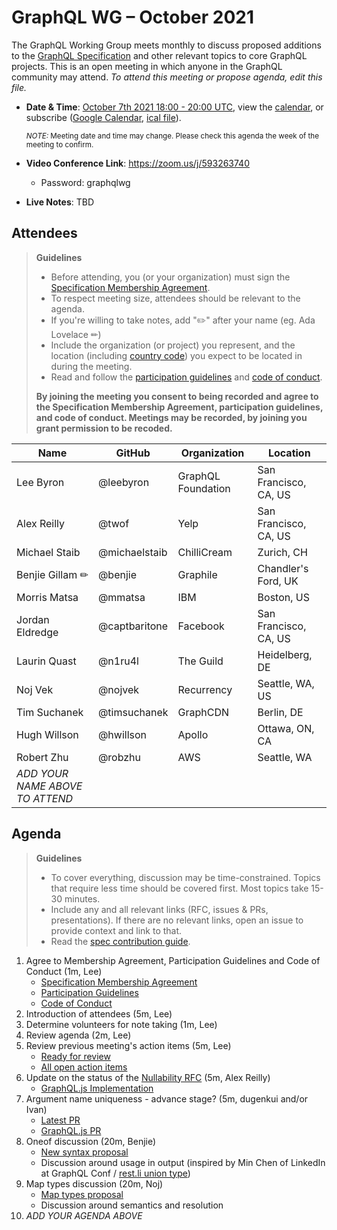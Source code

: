 # GraphQL WG – October 2021

The GraphQL Working Group meets monthly to discuss proposed additions to the
[GraphQL Specification](https://github.com/graphql/graphql-spec) and other
relevant topics to core GraphQL projects. This is an open meeting in which
anyone in the GraphQL community may attend. *To attend this meeting or propose
agenda, edit this file.*

- **Date & Time**: [October 7th 2021 18:00 - 20:00 UTC](https://www.timeanddate.com/worldclock/meetingdetails.html?year=2021&month=10&day=7&hour=18&min=0&sec=0&p1=224&p2=179&p3=136&p4=268&p5=367&p6=438&p7=240&iv=0), view the [calendar](https://calendar.google.com/calendar/embed?src=linuxfoundation.org_ik79t9uuj2p32i3r203dgv5mo8%40group.calendar.google.com), or subscribe ([Google Calendar](https://calendar.google.com/calendar?cid=bGludXhmb3VuZGF0aW9uLm9yZ19pazc5dDl1dWoycDMyaTNyMjAzZGd2NW1vOEBncm91cC5jYWxlbmRhci5nb29nbGUuY29t), [ical file](https://calendar.google.com/calendar/ical/linuxfoundation.org_ik79t9uuj2p32i3r203dgv5mo8%40group.calendar.google.com/public/basic.ics)).

  <small>*NOTE:* Meeting date and time may change. Please check this agenda the week of the meeting to confirm.</small>
- **Video Conference Link**: https://zoom.us/j/593263740
  - Password: graphqlwg
- **Live Notes**: TBD


## Attendees

> **Guidelines**
> - Before attending, you (or your organization) must sign the [Specification Membership Agreement](https://github.com/graphql/foundation).
> - To respect meeting size, attendees should be relevant to the agenda.
> - If you're willing to take notes, add "✏️" after your name (eg. Ada Lovelace ✏)
> - Include the organization (or project) you represent, and the location (including [country code](https://en.wikipedia.org/wiki/List_of_ISO_3166_country_codes#Current_ISO_3166_country_codes)) you expect to be located in during the meeting.
> - Read and follow the [participation guidelines](https://github.com/graphql/graphql-wg#participation-guidelines) and [code of conduct](https://github.com/graphql/foundation/blob/master/CODE-OF-CONDUCT.md).
>
> **By joining the meeting you consent to being recorded and agree to the Specification Membership Agreement, participation guidelines, and code of conduct. Meetings may be recorded, by joining you grant permission to be recoded.**

| Name               | GitHub          | Organization       | Location
| ------------------ | --------------- | ------------------ | ------------------
| Lee Byron          | @leebyron       | GraphQL Foundation | San Francisco, CA, US
| Alex Reilly        | @twof           | Yelp               | San Francisco, CA, US 
| Michael Staib      | @michaelstaib   | ChilliCream        | Zurich, CH
| Benjie Gillam ✏    | @benjie         | Graphile           | Chandler's Ford, UK
| Morris Matsa       | @mmatsa         | IBM                | Boston, US
| Jordan Eldredge    | @captbaritone   | Facebook           | San Francisco, CA, US
| Laurin Quast       | @n1ru4l         | The Guild          | Heidelberg, DE
| Noj Vek            | @nojvek         | Recurrency         | Seattle, WA, US
| Tim Suchanek       | @timsuchanek    | GraphCDN           | Berlin, DE
| Hugh Willson       | @hwillson       | Apollo             | Ottawa, ON, CA
| Robert Zhu         | @robzhu         | AWS                | Seattle, WA
| *ADD YOUR NAME ABOVE TO ATTEND*


## Agenda

> **Guidelines**
> - To cover everything, discussion may be time-constrained. Topics that require less time should be covered first. Most topics take 15-30 minutes.
> - Include any and all relevant links (RFC, issues & PRs, presentations). If there are no relevant links, open an issue to provide context and link to that.
> - Read the [spec contribution guide](https://github.com/graphql/graphql-spec/blob/master/CONTRIBUTING.md).

<!--

Example agenda item:

1. Discuss moving the subscriptions proposal to stage 2 (30m, Lee)
   - [Subscriptions RFC](link.to/the-relevant/pr-or-issue-or-doc)
   - [GraphQL.js PR](github.link/to/the/project/pr)
   - [Another Relevant Link](youre.getting/the-idea.now)

-->

1. Agree to Membership Agreement, Participation Guidelines and Code of Conduct (1m, Lee)
   - [Specification Membership Agreement](https://github.com/graphql/foundation)
   - [Participation Guidelines](https://github.com/graphql/graphql-wg#participation-guidelines)
   - [Code of Conduct](https://github.com/graphql/foundation/blob/master/CODE-OF-CONDUCT.md)
1. Introduction of attendees (5m, Lee)
1. Determine volunteers for note taking (1m, Lee)
1. Review agenda (2m, Lee)
1. Review previous meeting's action items (5m, Lee)
   - [Ready for review](https://github.com/graphql/graphql-wg/issues?q=is%3Aissue+is%3Aopen+label%3A%22Ready+for+review+%F0%9F%99%8C%22+sort%3Aupdated-desc)
   - [All open action items](https://github.com/graphql/graphql-wg/issues?q=is%3Aissue+is%3Aopen+label%3A%22Action+item+%3Aclapper%3A%22+sort%3Aupdated-desc)
1. Update on the status of the [Nullability RFC](https://github.com/graphql/graphql-wg/issues/694) (5m, Alex Reilly)
   - [GraphQL.js Implementation](https://github.com/graphql/graphql-js/pull/3281)
1. Argument name uniqueness - advance stage? (5m, dugenkui and/or Ivan)
   - [Latest PR](https://github.com/graphql/graphql-spec/pull/891)
   - [GraphQL.js PR](https://github.com/graphql/graphql-js/pull/3208)
1. Oneof discussion (20m, Benjie)
   - [New syntax proposal](https://github.com/graphql/graphql-spec/pull/825#issuecomment-931096433)
   - Discussion around usage in output (inspired by Min Chen of LinkedIn at GraphQL Conf / [rest.li union type](https://linkedin.github.io/rest.li/pdl_schema#union-type))
1. Map types discussion (20m, Noj)
   - [Map types proposal](https://github.com/graphql/graphql-spec/pull/888)
   - Discussion around semantics and resolution
1. *ADD YOUR AGENDA ABOVE*
